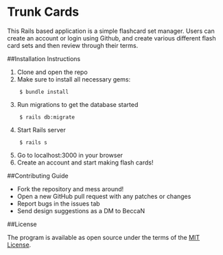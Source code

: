 # Trunk Cards

This Rails based application is a simple flashcard set manager. Users can create an account or login using Github, and create various different flash card sets and then review through their terms. 

##Installation Instructions

1. Clone and open the repo
2. Make sure to install all necessary gems:
```console
    $ bundle install
```
3. Run migrations to get the database started
```console
    $ rails db:migrate
```
4. Start Rails server
```console
    $ rails s
```
5. Go to localhost:3000 in your browser
6. Create an account and start making flash cards!

##Contributing Guide
- Fork the repository and mess around!
- Open a new GitHub pull request with any patches or changes
- Report bugs in the issues tab
- Send design suggestions as a DM to BeccaN

##License

The program is available as open source under the terms of the [MIT License](http://opensource.org/licenses/MIT).